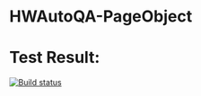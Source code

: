 # HWAutoQA-PageObject

# Test Result:

[![Build status](https://ci.appveyor.com/api/projects/status/pmtra9a6dxj3n4xw/branch/master?svg=true)](https://ci.appveyor.com/project/AzNavyr/hwautoqa-pageobject/branch/master)
